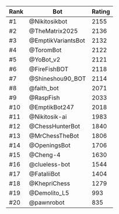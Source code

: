 Rank|Bot|Rating
---|---|---
#1|@Nikitosikbot|2155
#2|@TheMatrix2025|2136
#3|@EmptikVariantsBot|2132
#4|@ToromBot|2122
#5|@YoBot_v2|2121
#6|@FireFishBOT|2118
#7|@Shineshou90_BOT|2114
#8|@faith_bot|2071
#9|@RaspFish|2033
#10|@EmptikBot247|2018
#11|@Nikitosik-ai|1983
#12|@ChessHunterBot|1840
#13|@MrChessTheBot|1806
#14|@OpeningsBot|1706
#15|@Cheng-4|1630
#16|@clueless-bot|1544
#17|@FataliiBot|1404
#18|@KhepriChess|1279
#19|@Demolito_L5|993
#20|@pawnrobot|835
